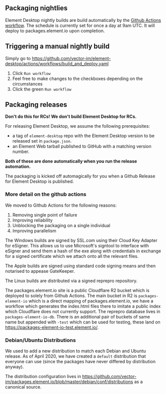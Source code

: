## Packaging nightlies

Element Desktop nightly builds are build automatically by the [Github Actions workflow](https://github.com/vector-im/element-desktop/blob/develop/.github/workflows/build_and_deploy.yaml).
The schedule is currently set for once a day at 9am UTC. It will deploy to packages.element.io upon completion.

## Triggering a manual nightly build

Simply go to https://github.com/vector-im/element-desktop/actions/workflows/build_and_deploy.yaml

1. Click `Run workflow`
1. Feel free to make changes to the checkboxes depending on the circumstances
1. Click the green `Run workflow`

## Packaging releases

**Don't do this for RCs! We don't build Element Desktop for RCs.**

For releasing Element Desktop, we assume the following prerequisites:

-   a tag of `element-desktop` repo with the Element Desktop version to be released set in `package.json`.
-   an Element Web tarball published to GitHub with a matching version number.

**Both of these are done automatically when you run the release automation.**

The packaging is kicked off automagically for you when a Github Release for Element Desktop is published.

### More detail on the github actions

We moved to Github Actions for the following reasons:

1. Removing single point of failure
2. Improving reliability
3. Unblocking the packaging on a single individual
4. Improving parallelism

The Windows builds are signed by SSL.com using their Cloud Key Adapter for eSigner.
This allows us to use Microsoft's signtool to interface with eSigner and send them a hash of the exe along with
credentials in exchange for a signed certificate which we attach onto all the relevant files.

The Apple builds are signed using standard code signing means and then notarised to appease GateKeeper.

The Linux builds are distributed via a signed reprepro repository.

The packages.element.io site is a public Cloudflare R2 bucket which is deployed to solely from Github Actions.
The main bucket in R2 is `packages-element-io` which is a direct mapping of packages.element.io,
we have a workflow which generates the index.html files there to imitate a public index which Cloudflare does not currently support.
The reprepro database lives in `packages-element-io-db`.
There is an additional pair of buckets of same name but appended with `-test` which can be used for testing,
these land on https://packages-element-io-test.element.io/.

### Debian/Ubuntu Distributions

We used to add a new distribution to match each Debian and Ubuntu release. As of April 2020, we have created a `default` distribution that everyone can use (since the packages have never differed by distribution anyway).

The distribution configuration lives in https://github.com/vector-im/packages.element.io/blob/master/debian/conf/distributions as a canonical source.
